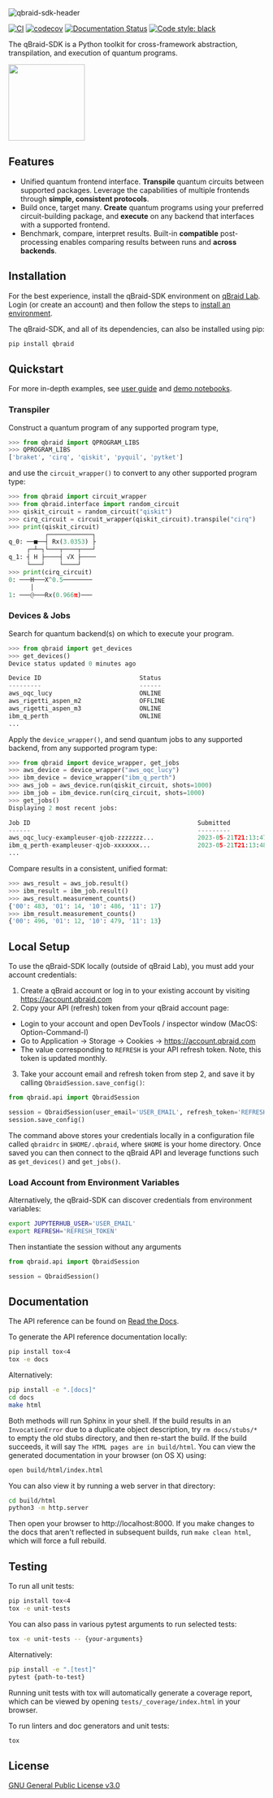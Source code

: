 <img width=full alt="qbraid-sdk-header" src="https://user-images.githubusercontent.com/46977852/224456452-605e51f2-193d-4789-863e-e51cdd4b0a54.png">

[![CI](https://github.com/qBraid/qBraid/actions/workflows/main.yml/badge.svg)](https://github.com/qBraid/qBraid/actions/workflows/main.yml)
[![codecov](https://codecov.io/gh/qBraid/qBraid/branch/main/graph/badge.svg?token=1UTM0XZB7A)](https://codecov.io/gh/qBraid/qBraid)
[![Documentation Status](https://readthedocs.com/projects/qbraid-qbraid/badge/?version=latest)](https://docs.qbraid.com/en/latest/?badge=latest)
[![Code style: black](https://img.shields.io/badge/code%20style-black-000000.svg)](https://github.com/psf/black)

The qBraid-SDK is a Python toolkit for cross-framework abstraction, transpilation, and execution of quantum programs.

[<img src="https://qbraid-static.s3.amazonaws.com/logos/Launch_on_qBraid_white.png" width="150">](https://account.qbraid.com?gitHubUrl=https://github.com/qBraid/qBraid.git)


## Features

- Unified quantum frontend interface. **Transpile** quantum circuits between supported packages. Leverage the capabilities of multiple frontends through **simple, consistent protocols**.
- Build once, target many. **Create** quantum programs using your preferred circuit-building package, and **execute** on any backend that interfaces with a supported frontend.
- Benchmark, compare, interpret results. Built-in **compatible** post-processing enables comparing results between runs and **across backends**.


## Installation

For the best experience, install the qBraid-SDK environment on [qBraid Lab](https://lab.qbraid.com). Login (or create an account) and then follow the steps to [install an environment](https://docs.qbraid.com/en/latest/lab/environments.html#install-environment).

The qBraid-SDK, and all of its dependencies, can also be installed using pip:

```bash
pip install qbraid
```

## Quickstart

For more in-depth examples, see [user guide](https://docs.qbraid.com/en/latest/sdk/overview.html) and [demo notebooks](https://github.com/qBraid/qbraid-lab-demo).

### Transpiler

Construct a quantum program of any supported program type, 

```python
>>> from qbraid import QPROGRAM_LIBS
>>> QPROGRAM_LIBS
['braket', 'cirq', 'qiskit', 'pyquil', 'pytket']
```

and use the `circuit_wrapper()` to convert to any other supported program type:

```python
>>> from qbraid import circuit_wrapper
>>> from qbraid.interface import random_circuit
>>> qiskit_circuit = random_circuit("qiskit")
>>> cirq_circuit = circuit_wrapper(qiskit_circuit).transpile("cirq")
>>> print(qiskit_circuit)
          ┌────────────┐
q_0: ──■──┤ Rx(3.0353) ├
     ┌─┴─┐└───┬────┬───┘
q_1: ┤ H ├────┤ √X ├────
     └───┘    └────┘    
>>> print(cirq_circuit)
0: ───H───X^0.5────────
      │
1: ───@───Rx(0.966π)───
```

### Devices & Jobs

Search for quantum backend(s) on which to execute your program.

```python
>>> from qbraid import get_devices
>>> get_devices()
Device status updated 0 minutes ago

Device ID                           Status
---------                           ------
aws_oqc_lucy                        ONLINE
aws_rigetti_aspen_m2                OFFLINE
aws_rigetti_aspen_m3                ONLINE
ibm_q_perth                         ONLINE
...

```

Apply the `device_wrapper()`, and send quantum jobs to any supported backend, from any supported program type:

```python
>>> from qbraid import device_wrapper, get_jobs
>>> aws_device = device_wrapper("aws_oqc_lucy")
>>> ibm_device = device_wrapper("ibm_q_perth")
>>> aws_job = aws_device.run(qiskit_circuit, shots=1000)
>>> ibm_job = ibm_device.run(cirq_circuit, shots=1000)
>>> get_jobs()
Displaying 2 most recent jobs:

Job ID                                              Submitted                  Status
------                                              ---------                  ------
aws_oqc_lucy-exampleuser-qjob-zzzzzzz...            2023-05-21T21:13:47.220Z   QUEUED
ibm_q_perth-exampleuser-qjob-xxxxxxx...             2023-05-21T21:13:48.220Z   RUNNING
...
```

Compare results in a consistent, unified format:

```python
>>> aws_result = aws_job.result()
>>> ibm_result = ibm_job.result()
>>> aws_result.measurement_counts()
{'00': 483, '01': 14, '10': 486, '11': 17}
>>> ibm_result.measurement_counts()
{'00': 496, '01': 12, '10': 479, '11': 13}
```

## Local Setup

To use the qBraid-SDK locally (outside of qBraid Lab), you must add your account credentials:

1. Create a qBraid account or log in to your existing account by visiting https://account.qbraid.com
2. Copy your API (refresh) token from your qBraid account page:
- Login to your account and open DevTools / inspector window (MacOS: Option-Command-I)
- Go to Application -> Storage -> Cookies -> https://account.qbraid.com
- The value corresponding to `REFRESH` is your API refresh token.
  Note, this token is updated monthly.
3. Take your account email and refresh token from step 2, and save it by calling `QbraidSession.save_config()`:

```python
from qbraid.api import QbraidSession

session = QbraidSession(user_email='USER_EMAIL', refresh_token='REFRESH_TOKEN')
session.save_config()
```

The command above stores your credentials locally in a configuration file called `qbraidrc` in `$HOME/.qbraid`, where `$HOME` is your home directory. Once saved you can then connect to the qBraid API and leverage functions such as `get_devices()` and `get_jobs()`.

### Load Account from Environment Variables

Alternatively, the qBraid-SDK can discover credentials from environment variables:

```bash
export JUPYTERHUB_USER='USER_EMAIL'
export REFRESH='REFRESH_TOKEN'
```

Then instantiate the session without any arguments

```python
from qbraid.api import QbraidSession

session = QbraidSession()
```

## Documentation

The API reference can be found on [Read the Docs](https://docs.qbraid.com/en/latest/api/qbraid.html).

To generate the API reference documentation locally:

```bash
pip install tox<4
tox -e docs
```

Alternatively:
```bash
pip install -e ".[docs]"
cd docs
make html
```

Both methods will run Sphinx in your shell. If the build results in an `InvocationError` due to a 
duplicate object description, try `rm docs/stubs/*` to empty the old stubs directory, and then 
re-start the build. If the build succeeds, it will say `The HTML pages are in build/html`. You can 
view the generated documentation in your browser (on OS X) using:

```bash
open build/html/index.html
```

You can also view it by running a web server in that directory:

```bash
cd build/html
python3 -m http.server
```
Then open your browser to http://localhost:8000. If you make changes to the docs that aren't
reflected in subsequent builds, run `make clean html`, which will force a full rebuild.

## Testing

To run all unit tests:

```bash
pip install tox<4
tox -e unit-tests
```

You can also pass in various pytest arguments to run selected tests:

```bash
tox -e unit-tests -- {your-arguments}
```

Alternatively:

```bash
pip install -e ".[test]"
pytest {path-to-test}
```

Running unit tests with tox will automatically generate a coverage report, which can be viewed by
opening `tests/_coverage/index.html` in your browser.

To run linters and doc generators and unit tests:
```bash
tox
```

## License

[GNU General Public License v3.0](LICENSE)